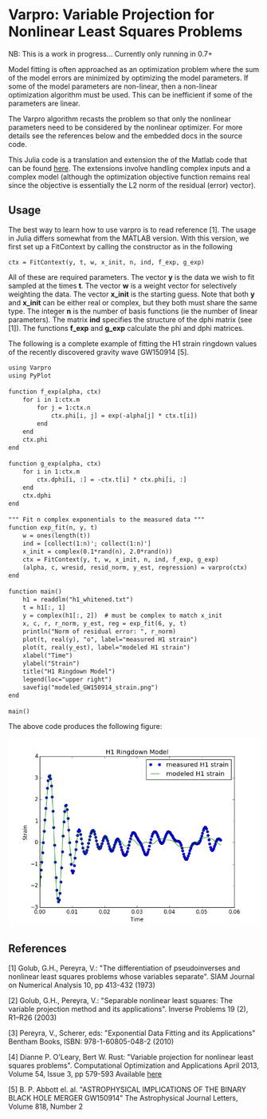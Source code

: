# Varpro: Variable Projection for Nonlinear Least Squares Problems

NB: This is a work in progress... Currently only running in 0.7+

Model fitting is often approached as an optimization problem where the
sum of the model errors are minimized by optimizing the model
parameters.  If some of the model parameters are non-linear, then a
non-linear optimization algorithm must be used.  This can be
inefficient if some of the parameters are linear.

The Varpro algorithm recasts the problem so that only the nonlinear
parameters need to be considered by the nonlinear optimizer.  For more
details see the references below and the embedded docs in the source
code.

This Julia code is a translation and extension the of the Matlab code
that can be found [here](http://www.cs.umd.edu/~oleary/software/varpro.m).
The extensions involve handling complex inputs and a complex model (although
the optimization objective function remains real since the objective is
essentially the L2 norm of the residual (error) vector).

## Usage

The best way to learn how to use varpro is to read reference [1].  The usage
in Julia differs somewhat from the MATLAB version.  With this version, we
first set up a FitContext by calling the constructor as in the following

    ctx = FitContext(y, t, w, x_init, n, ind, f_exp, g_exp)

All of these are required parameters.  The vector **y** is the data we wish to
fit sampled at the times **t**.  The vector **w** is a weight vector for selectively
weighting the data. The vector **x\_init** is the starting guess.  Note that both
**y** and **x\_init** can be either real or complex, but they both must share the same
type.  The integer **n** is the number of basis functions (ie the number of linear
parameters).  The matrix **ind** specifies the structure of the dphi matrix (see [1]).
The functions **f\_exp** and **g\_exp** calculate the phi and dphi matrices.

The following is a complete example of fitting the H1 strain ringdown values of the 
recently discovered gravity wave GW150914 [5].


    using Varpro
    using PyPlot

    function f_exp(alpha, ctx)
        for i in 1:ctx.m
            for j = 1:ctx.n
                ctx.phi[i, j] = exp(-alpha[j] * ctx.t[i])
            end
        end
        ctx.phi
    end

    function g_exp(alpha, ctx)
        for i in 1:ctx.m
            ctx.dphi[i, :] = -ctx.t[i] * ctx.phi[i, :]
        end
        ctx.dphi
    end

    """ Fit n complex exponentials to the measured data """
    function exp_fit(n, y, t)
        w = ones(length(t))
        ind = [collect(1:n)'; collect(1:n)']
        x_init = complex(0.1*rand(n), 2.0*rand(n))  
        ctx = FitContext(y, t, w, x_init, n, ind, f_exp, g_exp)
        (alpha, c, wresid, resid_norm, y_est, regression) = varpro(ctx)
    end

    function main()
        h1 = readdlm("h1_whitened.txt")
        t = h1[:, 1]
        y = complex(h1[:, 2])  # must be complex to match x_init
        x, c, r, r_norm, y_est, reg = exp_fit(6, y, t)
        println("Norm of residual error: ", r_norm)
        plot(t, real(y), "o", label="measured H1 strain")
        plot(t, real(y_est), label="modeled H1 strain")
        xlabel("Time")
        ylabel("Strain")
        title("H1 Ringdown Model")
        legend(loc="upper right")
        savefig("modeled_GW150914_strain.png")
    end

    main()

The above code produces the following figure:

![alt-text][ringdown]

[ringdown]: modeled_GW150914_strain.png "Greetings Programs!"

## References

[1] Golub, G.H., Pereyra, V.: "The differentiation of pseudoinverses and 
    nonlinear least squares problems whose variables separate". SIAM Journal 
    on Numerical Analysis 10, pp 413-432 (1973)

[2] Golub, G.H., Pereyra, V.: "Separable nonlinear least squares: The variable 
    projection method and its applications". Inverse Problems 19 (2), R1–R26 (2003)

[3] Pereyra, V., Scherer, eds:  "Exponential Data Fitting and its Applications"
    Bentham Books, ISBN: 978-1-60805-048-2 (2010)

[4] Dianne P. O'Leary, Bert W. Rust: "Variable projection for nonlinear least squares
    problems".  Computational Optimization and Applications April 2013, Volume 54, 
    Issue 3, pp 579-593  Available [here](http://www.cs.umd.edu/~oleary/software/varpro.pdf)

[5] B. P. Abbott el. al. "ASTROPHYSICAL IMPLICATIONS OF THE BINARY BLACK HOLE MERGER GW150914" 
    The Astrophysical Journal Letters, Volume 818, Number 2
